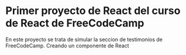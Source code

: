 <h1>
    Primer proyecto de React del curso de React de FreeCodeCamp
</h1>
<p>
    En este proyecto se trata de simular la seccion de testimonios de FreeCodeCamp. Creando un componente de React
</p>
